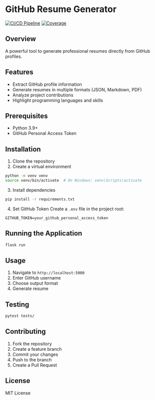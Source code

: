 # GitHub Resume Generator

[![CI/CD Pipeline](https://github.com/CorbettCajun/resume-builder/actions/workflows/ci.yml/badge.svg)](https://github.com/CorbettCajun/resume-builder/actions/workflows/ci.yml)
[![Coverage](https://codecov.io/gh/CorbettCajun/resume-builder/branch/main/graph/badge.svg)](https://codecov.io/gh/CorbettCajun/resume-builder)

## Overview
A powerful tool to generate professional resumes directly from GitHub profiles.

## Features
- Extract GitHub profile information
- Generate resumes in multiple formats (JSON, Markdown, PDF)
- Analyze project contributions
- Highlight programming languages and skills

## Prerequisites
- Python 3.9+
- GitHub Personal Access Token

## Installation
1. Clone the repository
2. Create a virtual environment
```bash
python -m venv venv
source venv/bin/activate  # On Windows: venv\Scripts\activate
```

3. Install dependencies
```bash
pip install -r requirements.txt
```

4. Set GitHub Token
Create a `.env` file in the project root:
```
GITHUB_TOKEN=your_github_personal_access_token
```

## Running the Application
```bash
flask run
```

## Usage
1. Navigate to `http://localhost:5000`
2. Enter GitHub username
3. Choose output format
4. Generate resume

## Testing
```bash
pytest tests/
```

## Contributing
1. Fork the repository
2. Create a feature branch
3. Commit your changes
4. Push to the branch
5. Create a Pull Request

## License
MIT License
